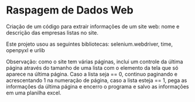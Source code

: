 # Raspagem de Dados Web

Criação de um código para extrair informações de um site web: nome e descrição das empresas listas no site.

Este projeto usou as seguintes bibliotecas: selenium.webdriver, time, openpyxl e urlib

Observação: como o site tem várias páginas, inclui um controle da última página através do tamanho de uma lista com o elemento da tela que só aparece na última página. Caso a lista seja == 0, continuo paginando e acrescentando 1 na numeração de página, caso a lista esteja == 1, pega as informações da última página e encerro o programa e salvo as informações em uma planilha excel.
